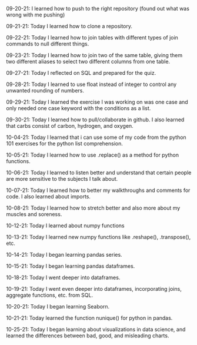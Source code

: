 09-20-21: I learned how to push to the right repository (found out what was wrong with me pushing)

09-21-21: Today I learned how to clone a repository.

09-22-21: Today I learned how to join tables with different types of join commands to null different things.

09-23-21: Today I learned how to join two of the same table, giving them two different aliases to select two different columns from one table.

09-27-21: Today I reflected on SQL and prepared for the quiz.

09-28-21: Today I learned to use float instead of integer to control any unwanted rounding of numbers.

09-29-21: Today I learned the exercise I was working on was one case and only needed one case keyword with the conditions as a list.

09-30-21: Today I learned how to pull/collaborate in github. I also learned that carbs consist of carbon, hydrogen, and oxygen.

10-04-21: Today I learned that i can use some of my code from the python 101 exercises for the python list comprehension.

10-05-21: Today I learned how to use .replace() as a method for python functions.

10-06-21: Today I learned to listen better and understand that certain people are more sensitive to the subjects I talk about.

10-07-21: Today I learned how to better my walkthroughs and comments for code. I also learned about imports.

10-08-21: Today I learned how to stretch better and also more about my muscles and soreness.

10-12-21: Today I learned about numpy functions

10-13-21: Today I learned new numpy functions like .reshape(), .transpose(), etc.

10-14-21: Today I began learning pandas series.

10-15-21: Today I began learning pandas dataframes.

10-18-21: Today I went deeper into dataframes.

10-19-21: Today I went even deeper into dataframes, incorporating joins, aggregate functions, etc. from SQL.

10-20-21: Today I began learning Seaborn.

10-21-21: Today learned the function nunique() for python in pandas.

10-25-21: Today I began learning about visualizations in data science, and learned the differences between bad, good, and misleading charts. 
